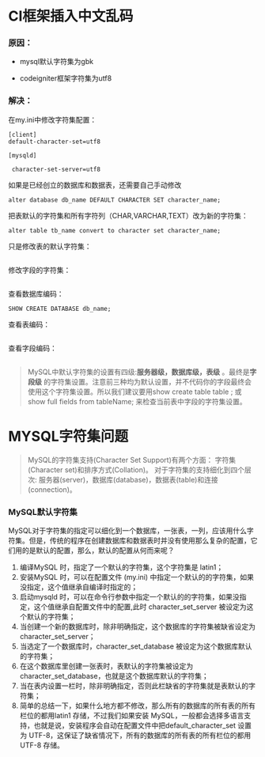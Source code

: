 # CI框架插入中文乱码

### 原因：	

- mysql默认字符集为gbk

- codeigniter框架字符集为utf8


### 解决：

在my.ini中修改字符集配置：

```mysql
[client]
default-character-set=utf8
```

```mysql
[mysqld]

 character-set-server=utf8
```

如果是已经创立的数据库和数据表，还需要自己手动修改

```mysql
alter database db_name DEFAULT CHARACTER SET character_name;	
```

把表默认的字符集和所有字符列（CHAR,VARCHAR,TEXT）改为新的字符集：

```mysql
alter table tb_name convert to character set character_name;
```

只是修改表的默认字符集：

```mysql

```

修改字段的字符集：

```mysql

```

查看数据库编码：

```mysql
SHOW CREATE DATABASE db_name;
```

查看表编码：

```mysql

```

查看字段编码：

```mysql

```

> MySQL中默认字符集的设置有四级:**服务器级，数据库级，表级** 。最终是**字段级** 的字符集设置。注意前三种均为默认设置，并不代码你的字段最终会使用这个字符集设置。所以我们建议要用show create table table ; 或show full fields from tableName; 来检查当前表中字段的字符集设置。

# MYSQL字符集问题

> MySQL的字符集支持(Character Set Support)有两个方面：
> ​      字符集(Character set)和排序方式(Collation)。
> 对于字符集的支持细化到四个层次:
> ​      服务器(server)，数据库(database)，数据表(table)和连接(connection)。

### MySQL默认字符集

​	MySQL对于字符集的指定可以细化到一个数据库，一张表，一列，应该用什么字符集。
​	但是，传统的程序在创建数据库和数据表时并没有使用那么复杂的配置，它们用的是默认的配置，那么，默认的配置从何而来呢？     

1. 编译MySQL 时，指定了一个默认的字符集，这个字符集是 latin1；
2. 安装MySQL 时，可以在配置文件 (my.ini) 中指定一个默认的的字符集，如果没指定，这个值继承自编译时指定的；
3. 启动mysqld 时，可以在命令行参数中指定一个默认的的字符集，如果没指定，这个值继承自配置文件中的配置,此时 character_set_server 被设定为这个默认的字符集；
4. 当创建一个新的数据库时，除非明确指定，这个数据库的字符集被缺省设定为character_set_server；
5. 当选定了一个数据库时，character_set_database 被设定为这个数据库默认的字符集；
6. 在这个数据库里创建一张表时，表默认的字符集被设定为 character_set_database，也就是这个数据库默认的字符集；
7. 当在表内设置一栏时，除非明确指定，否则此栏缺省的字符集就是表默认的字符集；
8. 简单的总结一下，如果什么地方都不修改，那么所有的数据库的所有表的所有栏位的都用latin1 存储，不过我们如果安装 MySQL，一般都会选择多语言支持，也就是说，安装程序会自动在配置文件中把default_character_set 设置为 UTF-8，这保证了缺省情况下，所有的数据库的所有表的所有栏位的都用 UTF-8 存储。